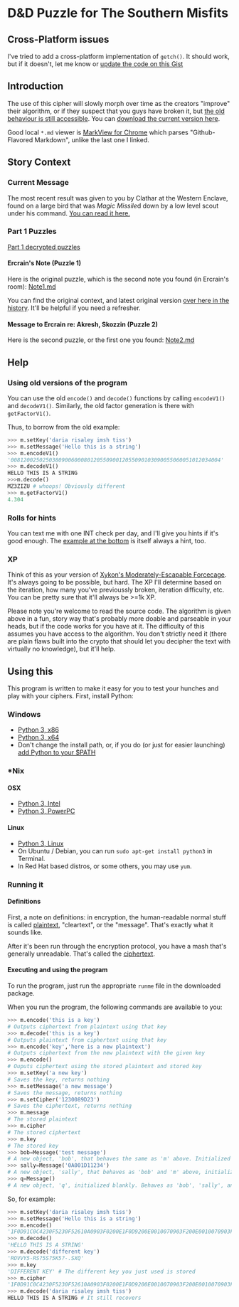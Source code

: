 D&D Puzzle for The Southern Misfits
===================================

## Cross-Platform issues

I've tried to add a cross-platform implementation of `getch()`. It should work, but if it doesn't, let me know or [update the code on this Gist](https://gist.github.com/tigerhawkvok/9542594)

## Introduction

The use of this cipher will slowly morph over time as the creators "improve" their algorithm, or if they suspect that you guys have broken it, but [the old behaviour is still accessible](https://github.com/tigerhawkvok/DnD-LLNS-CryptPuzzle#using-old-versions-of-the-program). You can [download the current version here](https://github.com/tigerhawkvok/DnD-LLNS-CryptPuzzle/archive/master.zip).

Good local `*.md` viewer is [MarkView for Chrome](https://chrome.google.com/webstore/detail/markview/iaddkimmopgchbbnmfmdcophmlnghkim) which parses "Github-Flavored Markdown", unlike the last one I linked.

## Story Context

### Current Message

The most recent result was given to you by Clathar at the Western Enclave, found on a large bird that was *Magic Missile*d down by a low level scout under his command. [You can read it here.](https://github.com/tigerhawkvok/DnD-LLNS-CryptPuzzle/blob/master/Note3.md)


### Part 1 Puzzles

[Part 1 decrypted puzzles](https://github.com/tigerhawkvok/DnD-LLNS-CryptPuzzle/blob/master/Part1_Decrypted.md)

#### Ercrain's Note (Puzzle 1)

Here is the original puzzle, which is the second note you found (in Ercrain's room): [Note1.md](https://github.com/tigerhawkvok/DnD-LLNS-CryptPuzzle/blob/master/Note1.md)

You can find the original context, and latest original version [over here in the history](https://github.com/tigerhawkvok/DnD-LLNS-CryptPuzzle/tree/aaf57a871fcea402a9fbe1a313d51dbc8b65ddf5). It'll be helpful if you need a refresher.

#### Message to Ercrain re: Akresh, Skozzin (Puzzle 2)

Here is the second puzzle, or the first one you found: [Note2.md](https://github.com/tigerhawkvok/DnD-LLNS-CryptPuzzle/blob/master/Note2.md)


## Help
### Using old versions of the program

You can use the old `encode()` and `decode()` functions by calling `encodeV1()` and `decodeV1()`. Similarly, the old factor generation is there with `getFactorV1()`.

Thus, to borrow from the old example:

```python
>>> m.setKey('daria risaley imsh tiss')
>>> m.setMessage('Hello this is a string')
>>> m.encodeV1()
'008120025025038090060008012055090012055090103090055060051012034004'
>>> m.decodeV1()
HELLO THIS IS A STRING
>>>m.decode()
MZ3ZIZU # whoops! Obviously different
>>> m.getFactorV1()
4.304
```

### Rolls for hints
You can text me with one INT check per day, and I'll give you hints if it's good enough. The [example at the bottom](https://github.com/tigerhawkvok/DnD-LLNS-CryptPuzzle#executing-and-using-the-program) is itself always a hint, too.

### XP
Think of this as your version of [Xykon's Moderately-Escapable Forcecage](http://www.giantitp.com/comics/oots0376.html). It's always going to be possible, but hard. The XP I'll determine based on the iteration, how many you've previoussly broken, iteration difficulty, etc. You can be pretty sure that it'll always be >=1k XP.

Please note you're welcome to read the source code. The algorithm is given above in a fun, story way that's probably more doable and parseable in your heads, but if the code works for you have at it. The difficulty of this assumes you have access to the algorithm. You don't strictly need it (there are plain flaws built into the crypto that should let you decipher the text with virtually no knowledge), but it'll help.

## Using this

This program is written to make it easy for you to test your hunches and play with your ciphers. First, install Python:

### Windows

- [Python 3, x86](http://python.org/ftp/python/3.3.2/python-3.3.2.msi)
- [Python 3, x64](http://python.org/ftp/python/3.3.2/python-3.3.2.amd64.msi)
- Don't change the install path, or, if you do (or just for easier launching) [add Python to your $PATH](http://docs.python.org/2/using/windows.html#setting-envvars)

### *Nix
#### OSX

- [Python 3, Intel](http://python.org/ftp/python/3.3.2/python-3.3.2-macosx10.6.dmg)
- [Python 3, PowerPC](http://python.org/ftp/python/3.3.2/python-3.3.2-macosx10.5.dmg)

#### Linux

- [Python 3, Linux](http://python.org/ftp/python/3.3.2/Python-3.3.2.tar.xz)
- On Ubuntu / Debian, you can run `sudo apt-get install python3` in Terminal.
- In Red Hat based distros, or some others, you may use `yum`. 

### Running it

#### Definitions
First, a note on definitions: in encryption, the human-readable normal stuff is called [plaintext](https://en.wikipedia.org/wiki/Plaintext), "cleartext", or the "message". That's exactly what it sounds like.

After it's been run through the encryption protocol, you have a mash that's generally unreadable. That's called the [ciphertext](https://en.wikipedia.org/wiki/Ciphertext). 

#### Executing and using the program
To run the program, just run the appropriate `runme` file in the downloaded package.

When you run the program, the following commands are available to you:

````python
>>> m.encode('this is a key')
# Outputs ciphertext from plaintext using that key
>>> m.decode('this is a key')
# Outputs plaintext from ciphertext using that key
>>> m.encode('key','here is a new plaintext')
# Outputs ciphertext from the new plaintext with the given key
>>> m.encode()
# Ouputs ciphertext using the stored plaintext and stored key
>>> m.setKey('a new key')
# Saves the key, returns nothing
>>> m.setMessage('a new message')
# Saves the message, returns nothing
>>> m.setCipher('1230089D23')
# Saves the ciphertext, returns nothing
>>> m.message
# The stored plaintext
>>> m.cipher
# The stored ciphertext
>>> m.key
# The stored key
>>> bob=Message('test message')
# A new object, 'bob', that behaves the same as 'm' above. Initialized with message 'test message'.
>>> sally=Message('0A001D11234')
# A new object, 'sally', that behaves as 'bob' and 'm' above, initialized with a ciphertext.
>>> q=Message()
# A new object, 'q', initialized blankly. Behaves as 'bob', 'sally', and 'm' above.
````

So, for example:

```python
>>> m.setKey('daria risaley imsh tiss')
>>> m.setMessage('Hello this is a string')
>>> m.encode()
'1F0D91C0C4230F5230F52610A0903F0200E1F0D9200E0010070903F200E0010070903F180A80903F010070200E2911F200E0251031E0D2'
>>> m.decode()
'HELLO THIS IS A STRING'
>>> m.decode('different key')
'ROVVY5-RS?5S?5K5?-.SXQ'
>>> m.key
'DIFFERENT KEY' # The different key you just used is stored
>>> m.cipher
'1F0D91C0C4230F5230F52610A0903F0200E1F0D9200E0010070903F200E0010070903F180A80903F010070200E2911F200E0251031E0D2' # The cipher is unchanged
>>> m.decode('daria risaley imsh tiss')
HELLO THIS IS A STRING # It still recovers
```

